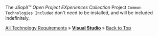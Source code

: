 ﻿
The _JSopX™ Open Project EXperiences Collection_ Project `Common Technologies Included` don't need to be installed, and will be included indefinitely.

[All Technology Requirements](https://github.com/JasonSilvestri/JSopX.BridgeTooFar/blob/master/JSopX.BridgeTooFar/Docs/JSopX/Master/Technologies.md)  »  [**Visual Studio**](#visual-studio)  »  [Back to Top](#table-of-contents)
